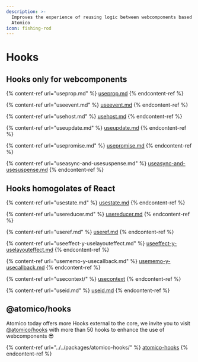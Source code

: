 ```yaml
---
description: >-
  Improves the experience of reusing logic between webcomponents based on
  Atomico
icon: fishing-rod
---
```


# Hooks

## Hooks only for webcomponents

{% content-ref url="useprop.md" %}
[useprop.md](useprop.md)
{% endcontent-ref %}

{% content-ref url="useevent.md" %}
[useevent.md](useevent.md)
{% endcontent-ref %}

{% content-ref url="usehost.md" %}
[usehost.md](usehost.md)
{% endcontent-ref %}

{% content-ref url="useupdate.md" %}
[useupdate.md](useupdate.md)
{% endcontent-ref %}

{% content-ref url="usepromise.md" %}
[usepromise.md](usepromise.md)
{% endcontent-ref %}

{% content-ref url="useasync-and-usesuspense.md" %}
[useasync-and-usesuspense.md](useasync-and-usesuspense.md)
{% endcontent-ref %}

## Hooks homogolates of React

{% content-ref url="usestate.md" %}
[usestate.md](usestate.md)
{% endcontent-ref %}

{% content-ref url="usereducer.md" %}
[usereducer.md](usereducer.md)
{% endcontent-ref %}

{% content-ref url="useref.md" %}
[useref.md](useref.md)
{% endcontent-ref %}

{% content-ref url="useeffect-y-uselayouteffect.md" %}
[useeffect-y-uselayouteffect.md](useeffect-y-uselayouteffect.md)
{% endcontent-ref %}

{% content-ref url="usememo-y-usecallback.md" %}
[usememo-y-usecallback.md](usememo-y-usecallback.md)
{% endcontent-ref %}

{% content-ref url="usecontext/" %}
[usecontext](usecontext/)
{% endcontent-ref %}

{% content-ref url="useid.md" %}
[useid.md](useid.md)
{% endcontent-ref %}

## @atomico/hooks

Atomico today offers more Hooks external to the core, we invite you to visit [@atomico/hooks](../../packages/atomico-hooks/) with more than 50 hooks to enhance the use of webcomponents 😎

{% content-ref url="../../packages/atomico-hooks/" %}
[atomico-hooks](../../packages/atomico-hooks/)
{% endcontent-ref %}
